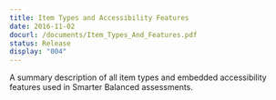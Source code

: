 ```yaml
---
title: Item Types and Accessibility Features
date: 2016-11-02
docurl: /documents/Item_Types_And_Features.pdf
status: Release
display: "004"
---
```

A summary description of all item types and embedded accessibility features used in Smarter Balanced assessments.
